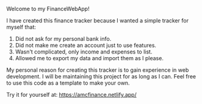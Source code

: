 Welcome to my FinanceWebApp!

I have created this finance tracker because I wanted a simple tracker for myself that:
1. Did not ask for my personal bank info.
2. Did not make me create an account just to use features.
3. Wasn't complicated, only income and expenses to list.
4. Allowed me to export my data and import them as I please.

My personal reason for creating this tracker is to gain experience in web development.
I will be maintaining this project for as long as I can. Feel free to use this code 
as a template to make your own.

Try it for yourself at: https://amcfinance.netlify.app/